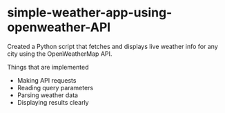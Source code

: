 # simple-weather-app-using-openweather-API
Created a Python script that fetches and displays live weather info for any city using the OpenWeatherMap API.

Things that are implemented 
- Making API requests  
- Reading query parameters  
- Parsing weather data  
- Displaying results clearly
